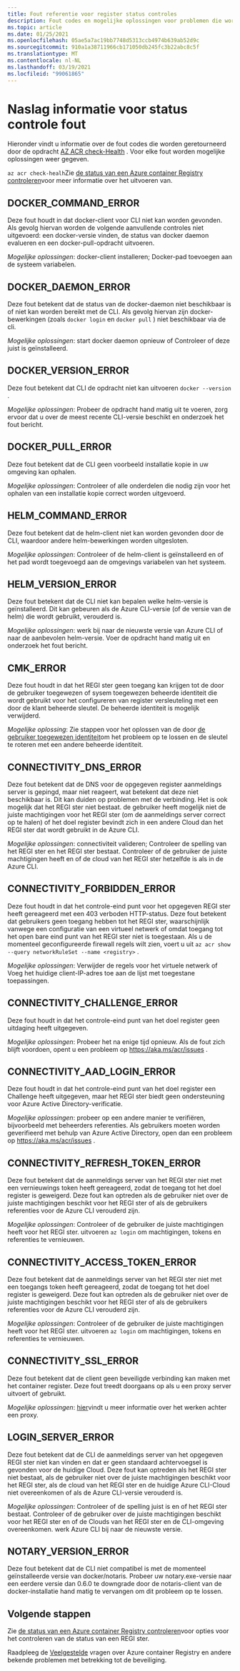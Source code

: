 ```yaml
---
title: Fout referentie voor register status controles
description: Fout codes en mogelijke oplossingen voor problemen die worden gevonden door de opdracht AZ ACR check-Health Diagnostic uit te voeren in Azure Container Registry
ms.topic: article
ms.date: 01/25/2021
ms.openlocfilehash: 05ae5a7ac19bb7748d5313ccb4974b639ab52d9c
ms.sourcegitcommit: 910a1a38711966cb171050db245fc3b22abc8c5f
ms.translationtype: MT
ms.contentlocale: nl-NL
ms.lasthandoff: 03/19/2021
ms.locfileid: "99061865"
---
```

# <a name="health-check-error-reference"></a>Naslag informatie voor status controle fout

Hieronder vindt u informatie over de fout codes die worden geretourneerd door de opdracht [AZ ACR check-Health][az-acr-check-health] . Voor elke fout worden mogelijke oplossingen weer gegeven.

`az acr check-healh`Zie [de status van een Azure container Registry controleren](container-registry-check-health.md)voor meer informatie over het uitvoeren van.

## <a name="docker_command_error"></a>DOCKER_COMMAND_ERROR

Deze fout houdt in dat docker-client voor CLI niet kan worden gevonden. Als gevolg hiervan worden de volgende aanvullende controles niet uitgevoerd: een docker-versie vinden, de status van docker daemon evalueren en een docker-pull-opdracht uitvoeren.

*Mogelijke oplossingen*: docker-client installeren; Docker-pad toevoegen aan de systeem variabelen.

## <a name="docker_daemon_error"></a>DOCKER_DAEMON_ERROR

Deze fout betekent dat de status van de docker-daemon niet beschikbaar is of niet kan worden bereikt met de CLI. Als gevolg hiervan zijn docker-bewerkingen (zoals `docker login` en `docker pull` ) niet beschikbaar via de cli.

*Mogelijke oplossingen*: start docker daemon opnieuw of Controleer of deze juist is geïnstalleerd.

## <a name="docker_version_error"></a>DOCKER_VERSION_ERROR

Deze fout betekent dat CLI de opdracht niet kan uitvoeren `docker --version` .

*Mogelijke oplossingen*: Probeer de opdracht hand matig uit te voeren, zorg ervoor dat u over de meest recente CLI-versie beschikt en onderzoek het fout bericht.

## <a name="docker_pull_error"></a>DOCKER_PULL_ERROR

Deze fout betekent dat de CLI geen voorbeeld installatie kopie in uw omgeving kan ophalen.

*Mogelijke oplossingen*: Controleer of alle onderdelen die nodig zijn voor het ophalen van een installatie kopie correct worden uitgevoerd.

## <a name="helm_command_error"></a>HELM_COMMAND_ERROR

Deze fout betekent dat de helm-client niet kan worden gevonden door de CLI, waardoor andere helm-bewerkingen worden uitgesloten.

*Mogelijke oplossingen*: Controleer of de helm-client is geïnstalleerd en of het pad wordt toegevoegd aan de omgevings variabelen van het systeem.

## <a name="helm_version_error"></a>HELM_VERSION_ERROR

Deze fout betekent dat de CLI niet kan bepalen welke helm-versie is geïnstalleerd. Dit kan gebeuren als de Azure CLI-versie (of de versie van de helm) die wordt gebruikt, verouderd is.

*Mogelijke oplossingen*: werk bij naar de nieuwste versie van Azure CLI of naar de aanbevolen helm-versie. Voer de opdracht hand matig uit en onderzoek het fout bericht.

## <a name="cmk_error"></a>CMK_ERROR

Deze fout houdt in dat het REGI ster geen toegang kan krijgen tot de door de gebruiker toegewezen of sysem toegewezen beheerde identiteit die wordt gebruikt voor het configureren van register versleuteling met een door de klant beheerde sleutel. De beheerde identiteit is mogelijk verwijderd.  

*Mogelijke oplossing*: Zie stappen voor het oplossen van de door [de gebruiker toegewezen identiteit](container-registry-customer-managed-keys.md#troubleshoot)om het probleem op te lossen en de sleutel te roteren met een andere beheerde identiteit.

## <a name="connectivity_dns_error"></a>CONNECTIVITY_DNS_ERROR

Deze fout betekent dat de DNS voor de opgegeven register aanmeldings server is gepingd, maar niet reageert, wat betekent dat deze niet beschikbaar is. Dit kan duiden op problemen met de verbinding. Het is ook mogelijk dat het REGI ster niet bestaat. de gebruiker heeft mogelijk niet de juiste machtigingen voor het REGI ster (om de aanmeldings server correct op te halen) of het doel register bevindt zich in een andere Cloud dan het REGI ster dat wordt gebruikt in de Azure CLI.

*Mogelijke oplossingen*: connectiviteit valideren; Controleer de spelling van het REGI ster en het REGI ster bestaat. Controleer of de gebruiker de juiste machtigingen heeft en of de cloud van het REGI ster hetzelfde is als in de Azure CLI.

## <a name="connectivity_forbidden_error"></a>CONNECTIVITY_FORBIDDEN_ERROR

Deze fout houdt in dat het controle-eind punt voor het opgegeven REGI ster heeft gereageerd met een 403 verboden HTTP-status. Deze fout betekent dat gebruikers geen toegang hebben tot het REGI ster, waarschijnlijk vanwege een configuratie van een virtueel netwerk of omdat toegang tot het open bare eind punt van het REGI ster niet is toegestaan. Als u de momenteel geconfigureerde firewall regels wilt zien, voert u uit `az acr show --query networkRuleSet --name <registry>` .

*Mogelijke oplossingen*: Verwijder de regels voor het virtuele netwerk of Voeg het huidige client-IP-adres toe aan de lijst met toegestane toepassingen.

## <a name="connectivity_challenge_error"></a>CONNECTIVITY_CHALLENGE_ERROR

Deze fout houdt in dat het controle-eind punt van het doel register geen uitdaging heeft uitgegeven.

*Mogelijke oplossingen*: Probeer het na enige tijd opnieuw. Als de fout zich blijft voordoen, opent u een probleem op https://aka.ms/acr/issues .

## <a name="connectivity_aad_login_error"></a>CONNECTIVITY_AAD_LOGIN_ERROR

Deze fout houdt in dat het controle-eind punt van het doel register een Challenge heeft uitgegeven, maar het REGI ster biedt geen ondersteuning voor Azure Active Directory-verificatie.

*Mogelijke oplossingen*: probeer op een andere manier te verifiëren, bijvoorbeeld met beheerders referenties. Als gebruikers moeten worden geverifieerd met behulp van Azure Active Directory, open dan een probleem op https://aka.ms/acr/issues .

## <a name="connectivity_refresh_token_error"></a>CONNECTIVITY_REFRESH_TOKEN_ERROR

Deze fout betekent dat de aanmeldings server van het REGI ster niet met een vernieuwings token heeft gereageerd, zodat de toegang tot het doel register is geweigerd. Deze fout kan optreden als de gebruiker niet over de juiste machtigingen beschikt voor het REGI ster of als de gebruikers referenties voor de Azure CLI verouderd zijn.

*Mogelijke oplossingen*: Controleer of de gebruiker de juiste machtigingen heeft voor het REGI ster. uitvoeren `az login` om machtigingen, tokens en referenties te vernieuwen.

## <a name="connectivity_access_token_error"></a>CONNECTIVITY_ACCESS_TOKEN_ERROR

Deze fout betekent dat de aanmeldings server van het REGI ster niet met een toegangs token heeft gereageerd, zodat de toegang tot het doel register is geweigerd. Deze fout kan optreden als de gebruiker niet over de juiste machtigingen beschikt voor het REGI ster of als de gebruikers referenties voor de Azure CLI verouderd zijn.

*Mogelijke oplossingen*: Controleer of de gebruiker de juiste machtigingen heeft voor het REGI ster. uitvoeren `az login` om machtigingen, tokens en referenties te vernieuwen.

## <a name="connectivity_ssl_error"></a>CONNECTIVITY_SSL_ERROR

Deze fout betekent dat de client geen beveiligde verbinding kan maken met het container register. Deze fout treedt doorgaans op als u een proxy server uitvoert of gebruikt.

*Mogelijke oplossingen*: [hier](/cli/azure/use-cli-effectively)vindt u meer informatie over het werken achter een proxy.

## <a name="login_server_error"></a>LOGIN_SERVER_ERROR

Deze fout betekent dat de CLI de aanmeldings server van het opgegeven REGI ster niet kan vinden en dat er geen standaard achtervoegsel is gevonden voor de huidige Cloud. Deze fout kan optreden als het REGI ster niet bestaat, als de gebruiker niet over de juiste machtigingen beschikt voor het REGI ster, als de cloud van het REGI ster en de huidige Azure CLI-Cloud niet overeenkomen of als de Azure CLI-versie verouderd is.

*Mogelijke oplossingen*: Controleer of de spelling juist is en of het REGI ster bestaat. Controleer of de gebruiker over de juiste machtigingen beschikt voor het REGI ster en of de Clouds van het REGI ster en de CLI-omgeving overeenkomen. werk Azure CLI bij naar de nieuwste versie.

## <a name="notary_version_error"></a>NOTARY_VERSION_ERROR

Deze fout betekent dat de CLI niet compatibel is met de momenteel geïnstalleerde versie van docker/notaris. Probeer uw notary.exe-versie naar een eerdere versie dan 0.6.0 te downgrade door de notaris-client van de docker-installatie hand matig te vervangen om dit probleem op te lossen.

## <a name="next-steps"></a>Volgende stappen

Zie [de status van een Azure container Registry controleren](container-registry-check-health.md)voor opties voor het controleren van de status van een REGI ster.

Raadpleeg de [Veelgestelde](container-registry-faq.md) vragen over Azure container Registry en andere bekende problemen met betrekking tot de beveiliging.





<!-- LINKS - internal -->
[az-acr-check-health]: /cli/azure/acr#az-acr-check-health
